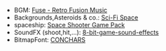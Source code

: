 - BGM: [Fuse - Retro Fusion Music](https://beepartz.itch.io/fuse-retro-fusion-music-loops)
- Backgrounds,Asteroids & co.: [Sci-Fi Space](https://aamatniekss.itch.io/sci-fi-space-background-set)
- spaceship: [Space Shooter Game Pack](https://artstore.itch.io/space-shooter-game-pack)
- SoundFX (shoot,hit,...): [8-bit-game-sound-effects](https://harvey656.itch.io/8-bit-game-sound-effects-collection)
- BitmapFont: [CONCHARS](https://github.com/MissLav/LibreQuake/blob/master/lq1/gfx-wad/CONCHARS.png)